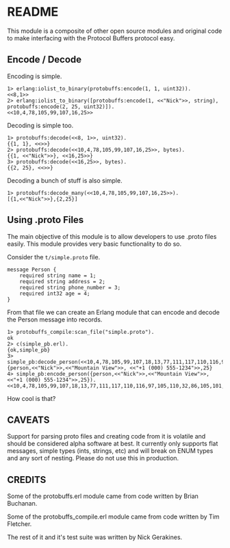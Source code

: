 # README #

This module is a composite of other open source modules and original code to make interfacing with the Protocol Buffers protocol easy.

## Encode / Decode

Encoding is simple.

    1> erlang:iolist_to_binary(protobuffs:encode(1, 1, uint32)).
    <<8,1>>
    2> erlang:iolist_to_binary([protobuffs:encode(1, <<"Nick">>, string), protobuffs:encode(2, 25, uint32)]).
    <<10,4,78,105,99,107,16,25>>

Decoding is simple too.

    1> protobuffs:decode(<<8, 1>>, uint32).
    {{1, 1}, <<>>}
    2> protobuffs:decode(<<10,4,78,105,99,107,16,25>>, bytes).
    {{1, <<"Nick">>}, <<16,25>>}
    3> protobuffs:decode(<<16,25>>, bytes).
    {{2, 25}, <<>>}

Decoding a bunch of stuff is also simple.

    1> protobuffs:decode_many(<<10,4,78,105,99,107,16,25>>).
    [{1,<<"Nick">>},{2,25}]

## Using .proto Files

The main objective of this module is to allow developers to use .proto files easily. This module provides very basic functionality to do so.

Consider the `t/simple.proto` file.

    message Person {
    	required string name = 1;
    	required string address = 2;
    	required string phone_number = 3;
    	required int32 age = 4;
    }

From that file we can create an Erlang module that can encode and decode the Person message into records.

    1> protobuffs_compile:scan_file("simple.proto").
    ok
	2> c(simple_pb.erl).
	{ok,simple_pb}
	3> simple_pb:decode_person(<<10,4,78,105,99,107,18,13,77,111,117,110,116,97,105,110,32,86,105,101,119,26,17,43,49,32,40,48,48,...>>).
	{person,<<"Nick">>,<<"Mountain View">>, <<"+1 (000) 555-1234">>,25}
	4> simple_pb:encode_person({person,<<"Nick">>,<<"Mountain View">>, <<"+1 (000) 555-1234">>,25}).
	<<10,4,78,105,99,107,18,13,77,111,117,110,116,97,105,110,32,86,105,101,119,26,17,43,49,32,40,48,48,...>>

How cool is that?

## CAVEATS

Support for parsing proto files and creating code from it is volatile and should be considered alpha software at best. It currently only supports flat messages, simple types (ints, strings, etc) and will break on ENUM types and any sort of nesting. Please do not use this in production.

## CREDITS

Some of the protobuffs.erl module came from code written by Brian Buchanan.

Some of the protobuffs\_compile.erl module came from code written by Tim Fletcher.

The rest of it and it's test suite was written by Nick Gerakines.
